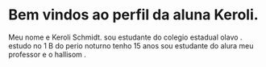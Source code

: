 # Bem vindos ao perfil  da aluna  Keroli.
Meu  nome e Keroli Schmidt.
sou estudante do colegio estadual olavo .
estudo  no  1 B  do perio noturno 
tenho 15 anos 
sou estudante do alura 
meu professor e o  hallisom .
